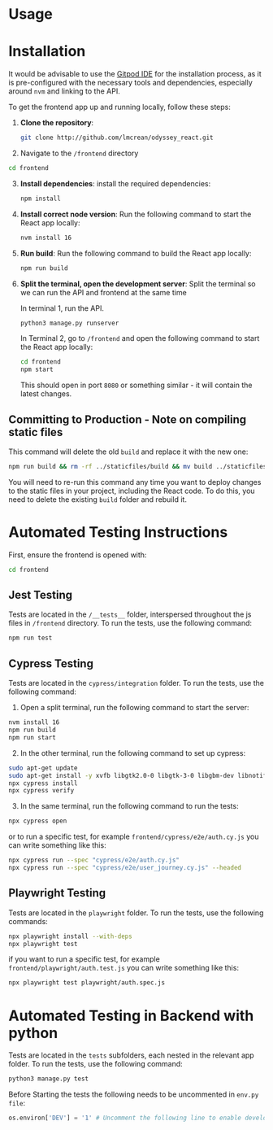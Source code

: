 # Usage



# Installation

It would be advisable to use the [Gitpod IDE](http://gitpod.io) for the installation process, as it is pre-configured with the necessary tools and dependencies, especially around `nvm` and linking to the API.

To get the frontend app up and running locally, follow these steps:

1. **Clone the repository**:
   ```bash
   git clone http://github.com/lmcrean/odyssey_react.git
   ```

2.  Navigate to the `/frontend` directory
   ```bash
   cd frontend
   ```

3. **Install dependencies**:
   install the required dependencies:

   ```bash
   npm install
   ```

4. **Install correct node version**:
   Run the following command to start the React app locally:

   ```bash
   nvm install 16
   ```

5. **Run build**:
   Run the following command to build the React app locally:
   ```bash
   npm run build
   ```

6. **Split the terminal, open the development server**:
   Split the terminal so we can run the API and frontend at the same time

   In terminal 1, run the API.
   ```bash
   python3 manage.py runserver
   ```


   In Terminal 2, go to `/frontend` and open the following command to start the React app locally:
   ```bash
   cd frontend
   npm start
   ```
   This should open in port `8080` or something similar - it will contain the latest changes.


## Committing to Production - Note on compiling static files


This command will delete the old `build` and replace it with the new one: 

```bash
npm run build && rm -rf ../staticfiles/build && mv build ../staticfiles/.
```

You will need to re-run this command any time you want to deploy changes to the static files in your project, including the React code. To do this, you need to delete the existing `build` folder and rebuild it.


# Automated Testing Instructions

First, ensure the frontend is opened with:

```bash
cd frontend
```

## Jest Testing

Tests are located in the `/__tests__` folder, interspersed throughout the js files in `/frontend` directory. To run the tests, use the following command:

```bash
npm run test
```

## Cypress Testing

Tests are located in the `cypress/integration` folder. To run the tests, use the following command:

1. Open a split terminal, run the following command to start the server:

```bash
nvm install 16
npm run build
npm run start
```

2. In the other terminal, run the following command to set up cypress:

```bash
sudo apt-get update
sudo apt-get install -y xvfb libgtk2.0-0 libgtk-3-0 libgbm-dev libnotify-dev libgconf-2-4 libnss3 libxss1 libasound2 libxtst6 xauth xvfb
npx cypress install
npx cypress verify
```

3. In the same terminal, run the following command to run the tests:

```bash
npx cypress open
```

or to run a specific test, for example `frontend/cypress/e2e/auth.cy.js` you can write something like this:

```bash
npx cypress run --spec "cypress/e2e/auth.cy.js"
npx cypress run --spec "cypress/e2e/user_journey.cy.js" --headed
```


## Playwright Testing

Tests are located in the `playwright` folder. To run the tests, use the following commands:

```bash
npx playwright install --with-deps
npx playwright test
```

if you want to run a specific test, for example `frontend/playwright/auth.test.js` you can write something like this:

```bash
npx playwright test playwright/auth.spec.js
```

# Automated Testing in Backend with python

Tests are located in the `tests` subfolders, each nested in the relevant app folder. To run the tests, use the following command:

```bash
python3 manage.py test
```

Before Starting the tests the following needs to be uncommented in `env.py file`:

```python
os.environ['DEV'] = '1' # Uncomment the following line to enable development mode
```
